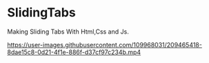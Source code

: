 # SlidingTabs
Making Sliding Tabs With Html,Css and Js.


https://user-images.githubusercontent.com/109968031/209465418-8dae15c8-0d21-4f1e-886f-d37cf97c234b.mp4

